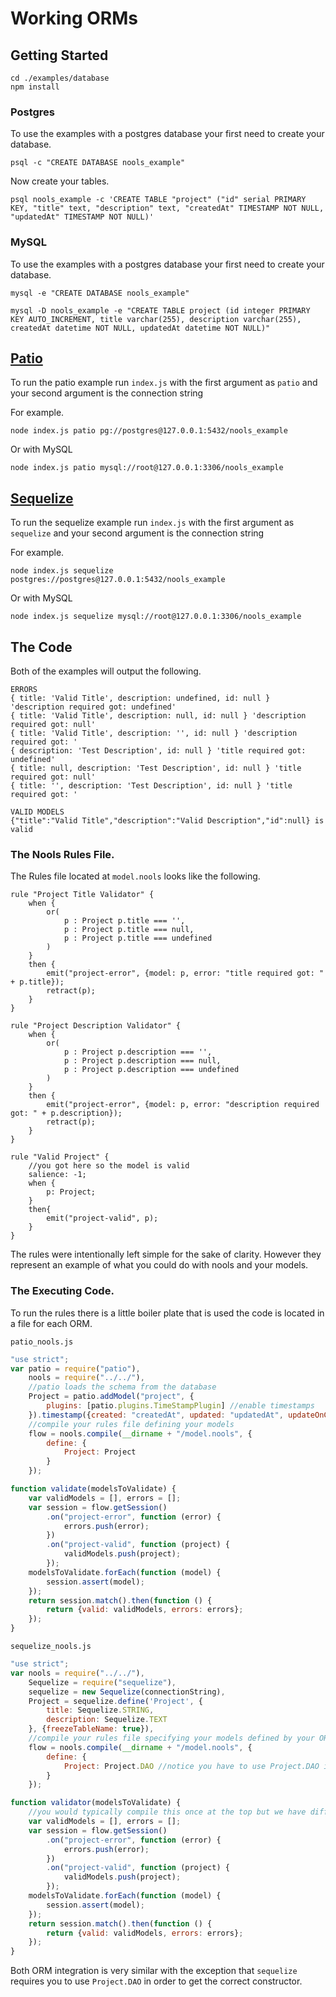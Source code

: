 # Working ORMs

## Getting Started
 
```
cd ./examples/database
npm install
```

### Postgres

To use the examples with a postgres database your first need to create your database.

```
psql -c "CREATE DATABASE nools_example"
```

Now create your tables.

```
psql nools_example -c 'CREATE TABLE "project" ("id" serial PRIMARY KEY, "title" text, "description" text, "createdAt" TIMESTAMP NOT NULL, "updatedAt" TIMESTAMP NOT NULL)'
```

### MySQL

To use the examples with a postgres database your first need to create your database.

```
mysql -e "CREATE DATABASE nools_example"
```

```
mysql -D nools_example -e "CREATE TABLE project (id integer PRIMARY KEY AUTO_INCREMENT, title varchar(255), description varchar(255), createdAt datetime NOT NULL, updatedAt datetime NOT NULL)"
```



## [Patio](//c2fo.github.io/patio)

To run the patio example run `index.js` with the first argument as `patio` and your second argument is the connection string

For example.

```
node index.js patio pg://postgres@127.0.0.1:5432/nools_example
```

Or with MySQL 

```
node index.js patio mysql://root@127.0.0.1:3306/nools_example
```

## [Sequelize](http://sequelizejs.com/)

To run the sequelize example run `index.js` with the first argument as `sequelize` and your second argument is the connection string

For example.

```
node index.js sequelize postgres://postgres@127.0.0.1:5432/nools_example
```

Or with MySQL 

```
node index.js sequelize mysql://root@127.0.0.1:3306/nools_example
```

## The Code

Both of the examples will output the following.

```
ERRORS
{ title: 'Valid Title', description: undefined, id: null } 'description required got: undefined'
{ title: 'Valid Title', description: null, id: null } 'description required got: null'
{ title: 'Valid Title', description: '', id: null } 'description required got: '
{ description: 'Test Description', id: null } 'title required got: undefined'
{ title: null, description: 'Test Description', id: null } 'title required got: null'
{ title: '', description: 'Test Description', id: null } 'title required got: '

VALID MODELS
{"title":"Valid Title","description":"Valid Description","id":null} is valid
```

### The Nools Rules File.

The Rules file located at `model.nools` looks like the following.

```
rule "Project Title Validator" {
    when {
        or(
            p : Project p.title === '',
            p : Project p.title === null,
            p : Project p.title === undefined
        )
    }
    then {
        emit("project-error", {model: p, error: "title required got: " + p.title});
        retract(p);
    }
}

rule "Project Description Validator" {
    when {
        or(
            p : Project p.description === '',
            p : Project p.description === null,
            p : Project p.description === undefined
        )
    }
    then {
        emit("project-error", {model: p, error: "description required got: " + p.description});
        retract(p);
    }
}

rule "Valid Project" {
    //you got here so the model is valid
    salience: -1;
    when {
        p: Project;
    }
    then{
        emit("project-valid", p);
    }
}
```

The rules were intentionally left simple for the sake of clarity. However they represent an example of what you could do with nools and your models.

### The Executing Code.

To run the rules there is a little boiler plate that is used the code is located in a file for each ORM.

`patio_nools.js`

```javascript
"use strict";
var patio = require("patio"),
    nools = require("../../"),
    //patio loads the schema from the database
    Project = patio.addModel("project", {
        plugins: [patio.plugins.TimeStampPlugin] //enable timestamps
    }).timestamp({created: "createdAt", updated: "updatedAt", updateOnCreate: true}),
    //compile your rules file defining your models
    flow = nools.compile(__dirname + "/model.nools", {
        define: {
            Project: Project
        }
    });

function validate(modelsToValidate) {
    var validModels = [], errors = [];
    var session = flow.getSession()
        .on("project-error", function (error) {
            errors.push(error);
        })
        .on("project-valid", function (project) {
            validModels.push(project);
        });
    modelsToValidate.forEach(function (model) {
        session.assert(model);
    });
    return session.match().then(function () {
        return {valid: validModels, errors: errors};
    });
}
```

`sequelize_nools.js`

```javascript
"use strict";
var nools = require("../../"),
    Sequelize = require("sequelize"),
    sequelize = new Sequelize(connectionString),
    Project = sequelize.define('Project', {
        title: Sequelize.STRING,
        description: Sequelize.TEXT
    }, {freezeTableName: true}),
    //compile your rules file specifying your models defined by your ORM
    flow = nools.compile(__dirname + "/model.nools", {
        define: {
            Project: Project.DAO //notice you have to use Project.DAO inorder to specify your model type
        }
    });

function validator(modelsToValidate) {
    //you would typically compile this once at the top but we have different models depending on the ORM
    var validModels = [], errors = [];
    var session = flow.getSession()
        .on("project-error", function (error) {
            errors.push(error);
        })
        .on("project-valid", function (project) {
            validModels.push(project);
        });
    modelsToValidate.forEach(function (model) {
        session.assert(model);
    });
    return session.match().then(function () {
        return {valid: validModels, errors: errors};
    });
}
```

Both ORM integration is very similar with the exception that `sequelize` requires you to use `Project.DAO` in order to get the correct constructor.



